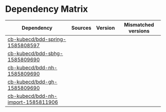 # Dependency Matrix

Dependency | Sources | Version | Mismatched versions
---------- | ------- | ------- | -------------------
[cb-kubecd/bdd-spring-1585808597](https://github.com/cb-kubecd/bdd-spring-1585808597.git) |  | []() | 
[cb-kubecd/bdd-sbhg-1585809690](https://github.com/cb-kubecd/bdd-sbhg-1585809690.git) |  | []() | 
[cb-kubecd/bdd-nh-1585809690](https://github.com/cb-kubecd/bdd-nh-1585809690.git) |  | []() | 
[cb-kubecd/bdd-gh-1585809690](https://github.com/cb-kubecd/bdd-gh-1585809690.git) |  | []() | 
[cb-kubecd/bdd-nh-import-1585811906](https://github.com/cb-kubecd/bdd-nh-import-1585811906.git) |  | []() | 
